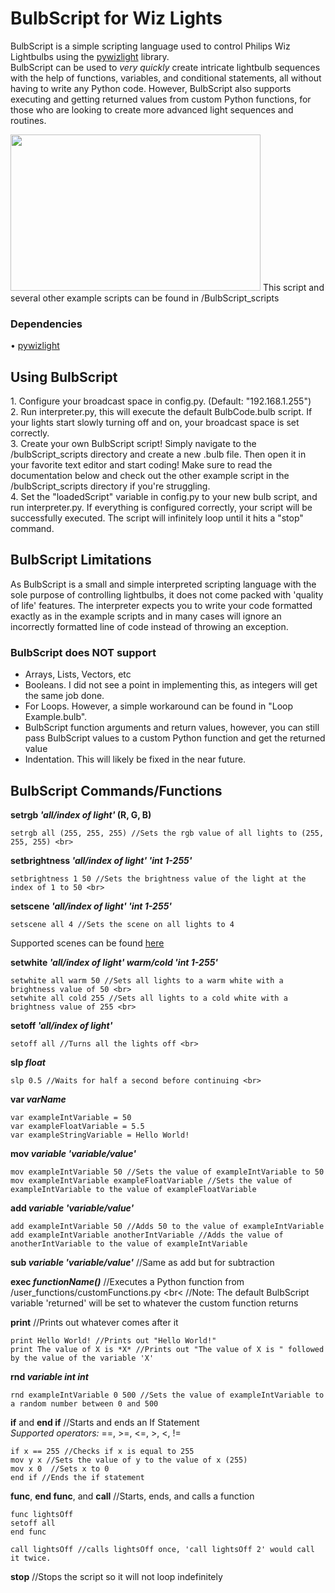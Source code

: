 # BulbScript for Wiz Lights

BulbScript is a simple scripting language used to control Philips Wiz Lightbulbs using the [pywizlight](https://github.com/sbidy/pywizlight) library. <br>
BulbScript can be used to *very quickly* create intricate lightbulb sequences with the help of functions, variables, and conditional statements, all without having to write any Python code. However, BulbScript also supports executing and getting returned values from custom Python functions, for those who are looking to create more advanced light sequences and routines.

<img src="https://user-images.githubusercontent.com/48174610/124525483-bf406700-ddff-11eb-8f87-406c2870df9e.gif" width="400" height="250"/>
This script and several other example scripts can be found in /BulbScript_scripts


<h3>Dependencies</h3>

• [pywizlight](https://github.com/sbidy/pywizlight)

<h2>Using BulbScript</h2>
1. Configure your broadcast space in config.py. (Default: "192.168.1.255") <br>
2. Run interpreter.py, this will execute the default BulbCode.bulb script. If your lights start slowly turning off and on, your broadcast space is set correctly. <br>
3. Create your own BulbScript script! Simply navigate to the /bulbScript_scripts directory and create a new .bulb file. Then open it in your favorite text editor and start coding! Make sure to read the documentation below and check out the other example script in the /bulbScript_scripts directory if you're struggling.<br>
4. Set the "loadedScript" variable in config.py to your new bulb script, and run interpreter.py. If everything is configured correctly, your script will be successfully executed. The script will infinitely loop until it hits a "stop" command. <br>
 
<h2>BulbScript Limitations</h2>

As BulbScript is a small and simple interpreted scripting language with the sole purpose of controlling lightbulbs, it does not come packed with 'quality of life' features.
The interpreter expects you to write your code formatted exactly as in the example scripts and in many cases will ignore an incorrectly formatted line of code instead of throwing an exception.

<h3>BulbScript does NOT support</h3>

- Arrays, Lists, Vectors, etc
- Booleans. I did not see a point in implementing this, as integers will get the same job done.
- For Loops. However, a simple workaround can be found in "Loop Example.bulb".
- BulbScript function arguments and return values, however, you can still pass BulbScript values to a custom Python function and get the returned value
- Indentation. This will likely be fixed in the near future.

<h2>BulbScript Commands/Functions</h2>

**setrgb *'all/index of light'* (R, G, B)** <br>
```
setrgb all (255, 255, 255) //Sets the rgb value of all lights to (255, 255, 255) <br>
```

**setbrightness *'all/index of light'* *'int 1-255'*** <br>
```
setbrightness 1 50 //Sets the brightness value of the light at the index of 1 to 50 <br>
```

**setscene *'all/index of light'* *'int 1-255'*** <br>
```
setscene all 4 //Sets the scene on all lights to 4
```
Supported scenes can be found [here](https://github.com/sbidy/pywizlight/blob/master/pywizlight/scenes.py) <br>

**setwhite *'all/index of light'* *warm/cold* *'int 1-255'*** <br>
```
setwhite all warm 50 //Sets all lights to a warm white with a brightness value of 50 <br>
setwhite all cold 255 //Sets all lights to a cold white with a brightness value of 255 <br>
```

**setoff *'all/index of light'*** <br>
```
setoff all //Turns all the lights off <br>
```

**slp *float*** <br>
```
slp 0.5 //Waits for half a second before continuing <br>
```

**var *varName*** <br>
```
var exampleIntVariable = 50
var exampleFloatVariable = 5.5
var exampleStringVariable = Hello World!
```

**mov *variable* *'variable/value'*** <br>
```
mov exampleIntVariable 50 //Sets the value of exampleIntVariable to 50 
mov exampleIntVariable exampleFloatVariable //Sets the value of exampleIntVariable to the value of exampleFloatVariable 
```

**add *variable* *'variable/value'*** <br>
```
add exampleIntVariable 50 //Adds 50 to the value of exampleIntVariable
add exampleIntVariable anotherIntVariable //Adds the value of anotherIntVariable to the value of exampleIntVariable
```

**sub *variable* *'variable/value'*** //Same as add but for subtraction <br>

**exec *functionName()*** //Executes a Python function from /user_functions/customFunctions.py <br<
//Note: The default BulbScript variable 'returned' will be set to whatever the custom function returns

**print** //Prints out whatever comes after it <br>
```
print Hello World! //Prints out "Hello World!"
print The value of X is *X* //Prints out "The value of X is " followed by the value of the variable 'X'
```

**rnd *variable* *int* *int*** <br>
```
rnd exampleIntVariable 0 500 //Sets the value of exampleIntVariable to a random number between 0 and 500
```

**if** and **end if** //Starts and ends an If Statement <br>
*Supported operators:* ==, >=, <=, >, <, !=
```
if x == 255 //Checks if x is equal to 255
mov y x //Sets the value of y to the value of x (255)
mov x 0  //Sets x to 0
end if //Ends the if statement
```
**func**, **end func**, and **call** //Starts, ends, and calls a function <br>

```
func lightsOff
setoff all
end func

call lightsOff //calls lightsOff once, 'call lightsOff 2' would call it twice.
```

**stop**  //Stops the script so it will not loop indefinitely 
